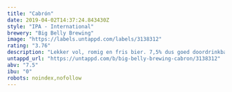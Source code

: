 ```yaml
---
title: "Cabrón"
date: 2019-04-02T14:37:24.843430Z
style: "IPA - International"
brewery: "Big Belly Brewing"
image: "https://labels.untappd.com/labels/3138312"
rating: "3.76"
description: "Lekker vol, romig en fris bier. 7,5% dus goed doordrinkbaar, maar met een mega body. Het heeft een flink aroma en dryhop hop dosering gekregen (13g/l), dubbel gedryhopt met de heerlijke hop Motueka. Deze hop geeft het bier tonen van limoen, limoenschil en daarnaast lekker veel tropische vruchten en citrus bitter. Nog een sterker lente profiel krijgt het bier door de lentebloem Hibiscus. Dit geeft het bier een licht zoet-zurige bessen smaak. "
untappd_url: "https://untappd.com/b/big-belly-brewing-cabron/3138312"
abv: "7.5"
ibu: "0"
robots: noindex,nofollow
---
```

